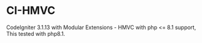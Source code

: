 # CI-HMVC
CodeIgniter 3.1.13 with Modular Extensions - HMVC with php <= 8.1 support, This tested with php8.1.

